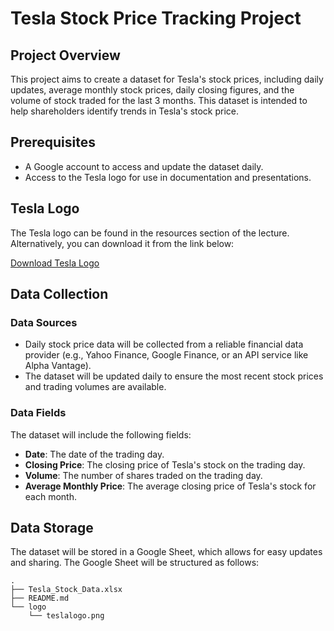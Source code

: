 # Tesla Stock Price Tracking Project

## Project Overview

This project aims to create a dataset for Tesla's stock prices, including daily updates, average monthly stock prices, daily closing figures, and the volume of stock traded for the last 3 months. This dataset is intended to help shareholders identify trends in Tesla's stock price.

## Prerequisites

- A Google account to access and update the dataset daily.
- Access to the Tesla logo for use in documentation and presentations.

## Tesla Logo

The Tesla logo can be found in the resources section of the lecture. Alternatively, you can download it from the link below:

[Download Tesla Logo](https://finch-groundhog-9245.squarespace.com/s/teslalogo.png)

## Data Collection

### Data Sources

- Daily stock price data will be collected from a reliable financial data provider (e.g., Yahoo Finance, Google Finance, or an API service like Alpha Vantage).
- The dataset will be updated daily to ensure the most recent stock prices and trading volumes are available.

### Data Fields

The dataset will include the following fields:
- **Date**: The date of the trading day.
- **Closing Price**: The closing price of Tesla's stock on the trading day.
- **Volume**: The number of shares traded on the trading day.
- **Average Monthly Price**: The average closing price of Tesla's stock for each month.

## Data Storage

The dataset will be stored in a Google Sheet, which allows for easy updates and sharing. The Google Sheet will be structured as follows:

```plaintext
.
├── Tesla_Stock_Data.xlsx
├── README.md
└── logo
    └── teslalogo.png

